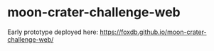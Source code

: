 # moon-crater-challenge-web

Early prototype deployed here: https://foxdb.github.io/moon-crater-challenge-web/
